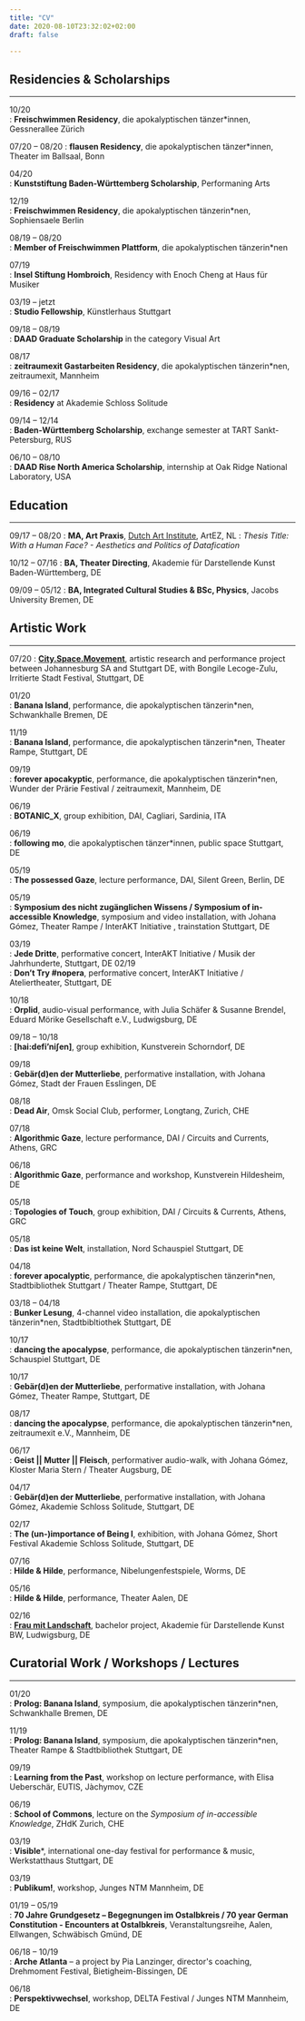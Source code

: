 ```yaml
---
title: "CV"
date: 2020-08-10T23:32:02+02:00
draft: false

---
```

## Residencies & Scholarships
-------------

10/20		
:   **Freischwimmen Residency**, die apokalyptischen tänzer*innen, Gessnerallee Zürich

07/20 – 08/20 
:   **flausen Residency**, die apokalyptischen tänzer*innen, Theater im Ballsaal, Bonn

04/20		
:   **Kunststiftung Baden-Württemberg Scholarship**, Performaning Arts

12/19		
:   **Freischwimmen Residency**, die apokalyptischen tänzerin*nen, Sophiensaele Berlin

08/19 – 08/20	
:   **Member of Freischwimmen Plattform**, die apokalyptischen tänzerin*nen

07/19		
:   **Insel Stiftung Hombroich**, Residency with Enoch Cheng at Haus für Musiker

03/19 – jetzt 	
:   **Studio Fellowship**, Künstlerhaus Stuttgart 

09/18 – 08/19	
:   **DAAD Graduate Scholarship** in the category Visual Art

08/17		
:   **zeitraumexit Gastarbeiten Residency**, die apokalyptischen tänzerin*nen, zeitraumexit, Mannheim

09/16 – 02/17 	
:   **Residency** at Akademie Schloss Solitude	 

09/14 – 12/14 	
:   **Baden-Württemberg Scholarship**, exchange semester at TART Sankt-Petersburg, RUS

06/10 – 08/10	
:   **DAAD Rise North America Scholarship**, internship at Oak Ridge National Laboratory, USA


## Education 
-------------
09/17 – 08/20 
:   **MA, Art Praxis**, [Dutch Art Institute](https://dutchartinstitute.eu/), ArtEZ, NL 
:   *Thesis Title: With a Human Face? - Aesthetics and Politics of Datafication*   


10/12 – 07/16
:   **BA, Theater Directing**, Akademie für Darstellende Kunst Baden-Württemberg, DE   


09/09 – 05/12
:   **BA, Integrated Cultural Studies & BSc, Physics**, Jacobs University Bremen, DE


## Artistic Work
-------------

07/20
:   [**City.Space.Movement**](https://www.irritiertestadt.de/projekt/city-space-movement/), artistic research and performance project between Johannesburg SA and Stuttgart DE, with Bongile Lecoge-Zulu, Irritierte Stadt Festival, Stuttgart, DE

01/20		
:   **Banana Island**, performance, die apokalyptischen tänzerin*nen, Schwankhalle Bremen, DE

11/19		
:   **Banana Island**, performance, die apokalyptischen tänzerin*nen, Theater Rampe, Stuttgart, DE

09/19		
:   **forever apocakyptic**, performance, die apokalyptischen tänzerin*nen, Wunder der Prärie Festival / zeitraumexit, Mannheim, DE

06/19		
: **BOTANIC_X**, group exhibition, DAI, Cagliari, Sardinia, ITA

06/19		
:   **following mo**, die apokalyptischen tänzer*innen, public space Stuttgart, DE

05/19		
: **The possessed Gaze**, lecture performance, DAI, Silent Green, Berlin, DE

05/19		
:   **Symposium des nicht zugänglichen Wissens / Symposium of in-accessible Knowledge**, symposium and video installation, with Johana Gómez, Theater Rampe / InterAKT Initiative , trainstation Stuttgart, DE

03/19		
:   **Jede Dritte**, performative concert, InterAKT Initiative / Musik der Jahrhunderte, Stuttgart, DE
02/19		
:   **Don’t Try #nopera**, performative concert, InterAKT Initiative / Ateliertheater, Stuttgart, DE

10/18		
:   **Orplid**, audio-visual performance, with Julia Schäfer & Susanne Brendel, Eduard Mörike Gesellschaft e.V., Ludwigsburg, DE	

09/18 – 10/18	
:   **[hai:defi’ni∫en]**, group exhibition, Kunstverein Schorndorf, DE

09/18		
:   **Gebär(d)en der Mutterliebe**, performative installation, with Johana Gómez, Stadt der Frauen Esslingen, DE

08/18		
:   **Dead Air**, Omsk Social Club, performer, Longtang, Zurich, CHE

07/18	    
:   **Algorithmic Gaze**, lecture performance, DAI / Circuits and Currents, Athens, GRC

06/18		
:   **Algorithmic Gaze**, performance and workshop, Kunstverein Hildesheim, DE

05/18	
:   **Topologies of Touch**, group exhibition, DAI / Circuits & Currents, Athens, GRC

05/18		
:   **Das ist keine Welt**, installation, Nord Schauspiel Stuttgart, DE

04/18		
:   **forever apocalyptic**, performance, die apokalyptischen tänzerin*nen, Stadtbibliothek Stuttgart / Theater Rampe, Stuttgart, DE

03/18 – 04/18	
:   **Bunker Lesung**, 4-channel video installation, die apokalyptischen tänzerin*nen, Stadtbibltiothek Stuttgart, DE

10/17		
:   **dancing the apocalypse**, performance, die apokalyptischen tänzerin*nen, Schauspiel Stuttgart, DE

10/17		
:   **Gebär(d)en der Mutterliebe**, performative installation, with Johana Gómez, Theater Rampe, Stuttgart, DE

08/17		
:   **dancing the apocalypse**, performance, die apokalyptischen tänzerin*nen, zeitraumexit e.V., Mannheim, DE

06/17		
:   **Geist || Mutter || Fleisch**, performativer audio-walk, with Johana Gómez, Kloster Maria Stern / Theater Augsburg, DE

04/17		
:   **Gebär(d)en der Mutterliebe**, performative installation, with Johana Gómez, Akademie Schloss Solitude, Stuttgart, DE

02/17		
:   **The (un-)importance of Being I**, exhibition, with Johana Gómez, Short Festival Akademie Schloss Solitude, Stuttgart, DE

07/16		
:   **Hilde & Hilde**, performance, Nibelungenfestspiele, Worms, DE

05/16		
:   **Hilde & Hilde**, performance, Theater Aalen, DE

02/16		
:   [**Frau mit Landschaft**](http://frau-mit-landschaft.de/), bachelor project, Akademie für Darstellende Kunst BW, Ludwigsburg, DE


## Curatorial Work / Workshops / Lectures
-------------

01/20		
:   **Prolog: Banana Island**, symposium, die apokalyptischen tänzerin*nen, Schwankhalle Bremen, DE

11/19		
:   **Prolog: Banana Island**, symposium, die apokalyptischen tänzerin*nen, Theater Rampe & Stadtbibliothek Stuttgart, DE

09/19		
:   **Learning from the Past**, workshop on lecture performance, with Elisa Ueberschär, EUTIS, Jàchymov, CZE

06/19		
:   **School of Commons**, lecture on the *Symposium of in-accessible Knowledge*, ZHdK Zurich, CHE

03/19		
:   **Visible***, international one-day festival for performance & music, Werkstatthaus Stuttgart, DE

03/19		
:   **Publikum!**, workshop, Junges NTM Mannheim, DE

01/19 – 05/19	
:   **70 Jahre Grundgesetz – Begegnungen im Ostalbkreis / 70 year German Constitution - Encounters at Ostalbkreis**, Veranstaltungsreihe, Aalen, Ellwangen, Schwäbisch Gmünd, DE

06/18 – 10/19 	
:   **Arche Atlanta** – a project by Pia Lanzinger, director's coaching, Drehmoment Festival, Bietigheim-Bissingen, DE

06/18		
:   **Perspektivwechsel**, workshop, DELTA Festival / Junges NTM Mannheim, DE 